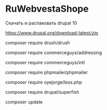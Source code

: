 # RuWebvestaShope

Скачать и распаковать drupal 10 

https://www.drupal.org/download-latest/zip



composer require drush/drush

composer require commerceguys/addressing

composer require commerceguys/intl

composer require phpmailer/phpmailer

composer require oyejorge/less.php

composer require drupal/superfish


composer update


